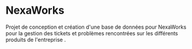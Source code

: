 # NexaWorks
Projet de conception et création d'une base de données pour NexaWorks pour la gestion des tickets et problèmes rencontrées sur les différents produits de l'entreprise .
